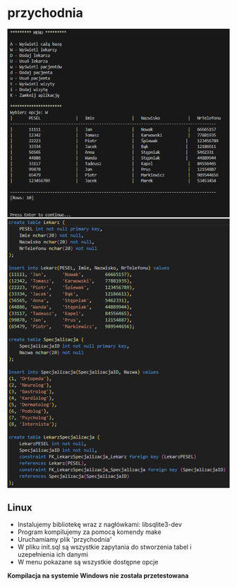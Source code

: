 # przychodnia
![alt text](https://github.com/marcinozog/przychodnia/blob/main/menu.png?raw=true)
![alt text](https://github.com/marcinozog/przychodnia/blob/main/sql_init.png?raw=true)
## Linux
- Instalujemy bibliotekę wraz z nagłówkami: libsqlite3-dev
- Program kompilujemy za pomocą komendy make  
- Uruchamiamy plik 'przychodnia'
- W pliku init.sql są wszystkie zapytania do stworzenia tabel i uzepełnienia ich danymi
- W menu pokazane są wszystkie dostępne opcje

**Kompilacja na systemie Windows nie została przetestowana**

